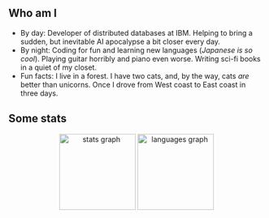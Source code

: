 ## Who am I

- By day: Developer of distributed databases at IBM. Helping to bring a sudden, but inevitable AI apocalypse a bit closer every day.
- By night: Coding for fun and learning new languages (_Japanese is so cool_). Playing guitar horribly and piano even worse. Writing
sci-fi books in a quiet of my closet.
- Fun facts: I live in a forest. I have two cats, and, by the way, cats _are_ better than unicorns. Once I drove from West coast to East coast in three days.

## Some stats

<div align="center">
  <img src="https://github-readme-stats.vercel.app/api?username=eiri&hide=stars&hide_title=false&hide_rank=false&show_icons=true&include_all_commits=true&count_private=true&disable_animations=true&theme=transparent&locale=en&hide_border=false" height="150" alt="stats graph"  />
  <img src="https://github-readme-stats.vercel.app/api/top-langs?username=eiri&locale=en&hide_title=false&layout=compact&card_width=320&langs_count=5&theme=transparent&hide_border=false" height="150" alt="languages graph"  />
</div>
